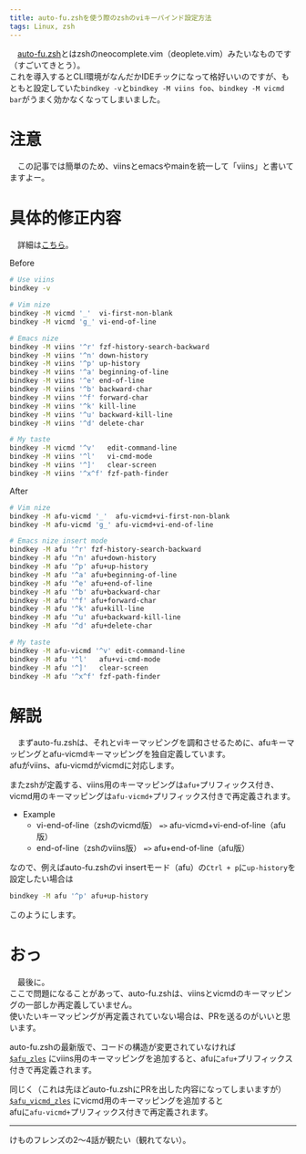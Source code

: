 ```yaml
---
title: auto-fu.zshを使う際のzshのviキーバインド設定方法
tags: Linux, zsh
---
```

　[auto-fu.zsh](some)とはzshのneocomplete.vim（deoplete.vim）みたいなものです（すごいてきとう）。  
これを導入するとCLI環境がなんだかIDEチックになって格好いいのですが、もともと設定していた`bindkey -v`と`bindkey -M viins foo`、`bindkey -M vicmd bar`がうまく効かなくなってしまいました。


# 注意
　この記事では簡単のため、viinsとemacsやmainを統一して「viins」と書いてますよー。


# 具体的修正内容
　詳細は[こちら](https://github.com/aiya000/dotfiles/commit/b3f564f33478d1c5fc2a98bb4850c00fd43db526)。

Before
```sh
# Use viins
bindkey -v

# Vim nize
bindkey -M vicmd '_'  vi-first-non-blank
bindkey -M vicmd 'g_' vi-end-of-line

# Emacs nize
bindkey -M viins '^r' fzf-history-search-backward
bindkey -M viins '^n' down-history
bindkey -M viins '^p' up-history
bindkey -M viins '^a' beginning-of-line
bindkey -M viins '^e' end-of-line
bindkey -M viins '^b' backward-char
bindkey -M viins '^f' forward-char
bindkey -M viins '^k' kill-line
bindkey -M viins '^u' backward-kill-line
bindkey -M viins '^d' delete-char

# My taste
bindkey -M vicmd '^v'   edit-command-line
bindkey -M viins '^l'   vi-cmd-mode
bindkey -M viins '^]'   clear-screen
bindkey -M viins '^x^f' fzf-path-finder
```

After
```sh
# Vim nize
bindkey -M afu-vicmd '_'  afu-vicmd+vi-first-non-blank
bindkey -M afu-vicmd 'g_' afu-vicmd+vi-end-of-line

# Emacs nize insert mode
bindkey -M afu '^r' fzf-history-search-backward
bindkey -M afu '^n' afu+down-history
bindkey -M afu '^p' afu+up-history
bindkey -M afu '^a' afu+beginning-of-line
bindkey -M afu '^e' afu+end-of-line
bindkey -M afu '^b' afu+backward-char
bindkey -M afu '^f' afu+forward-char
bindkey -M afu '^k' afu+kill-line
bindkey -M afu '^u' afu+backward-kill-line
bindkey -M afu '^d' afu+delete-char

# My taste
bindkey -M afu-vicmd '^v' edit-command-line
bindkey -M afu '^l'   afu+vi-cmd-mode
bindkey -M afu '^]'   clear-screen
bindkey -M afu '^x^f' fzf-path-finder
```


# 解説
　まずauto-fu.zshは、それとviキーマッピングを調和させるために、afuキーマッピングとafu-vicmdキーマッピングを独自定義しています。  
afuがviins、afu-vicmdがvicmdに対応します。

またzshが定義する、viins用のキーマッピングは`afu+`プリフィックス付き、vicmd用のキーマッピングは`afu-vicmd+`プリフィックス付きで再定義されます。

+ Example
    - vi-end-of-line（zshのvicmd版） `=>` afu-vicmd+vi-end-of-line（afu版）
    - end-of-line（zshのviins版） `=>` afu+end-of-line（afu版）
<!--
|vicmd版           |viins版        |auto-fu.zsh版               |
|:--:              |:-------------:|:--------------------------:|
|vi-end-of-line    |               |afu-vicmd+vi-end-of-line    |
|vi-first-non-blank|               |afu-vicmd+vi-first-non-blank|
|                  |end-of-line    |afu+end-of-line             |
|                  |forward-char   |afu+forward-char            |
-->

なので、例えばauto-fu.zshのvi insertモード（afu）の`Ctrl + p`に`up-history`を設定したい場合は
```sh
bindkey -M afu '^p' afu+up-history
```
このようにします。


# おっ
　最後に。  
ここで問題になることがあって、auto-fu.zshは、viinsとvicmdのキーマッピングの一部しか再定義していません。  
使いたいキーマッピングが再定義されていない場合は、PRを送るのがいいと思います。

auto-fu.zshの最新版で、コードの構造が変更されていなければ  
[`$afu_zles`](https://github.com/aiya000/auto-fu.zsh/blob/84c71c506c136536bc7bda52e76d18ef7b2c8516/auto-fu.zsh#L285)
にviins用のキーマッピングを追加すると、afuに`afu+`プリフィックス付きで再定義されます。

同じく（これは先ほどauto-fu.zshにPRを出した内容になってしまいますが）
[`$afu_vicmd_zles`](https://github.com/aiya000/auto-fu.zsh/blob/84c71c506c136536bc7bda52e76d18ef7b2c8516/auto-fu.zsh#L300)
にvicmd用のキーマッピングを追加すると  
afuに`afu-vicmd+`プリフィックス付きで再定義されます。


- - -


けものフレンズの2〜4話が観たい（観れてない）。
